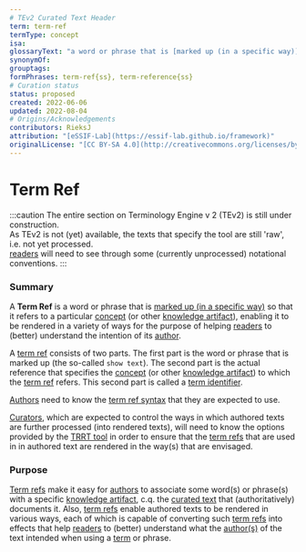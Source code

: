 ```yaml
---
# TEv2 Curated Text Header
term: term-ref
termType: concept
isa:
glossaryText: "a word or phrase that is [marked up (in a specific way)](/docs/tev2/spec-syntax/term-ref-syntax) so that it refers to a particular [concept](@) (or other [knowledge artifact](@)), enabling it to be rendered in a variety of ways for the purpose of helping [readers](@) to (better) understand the intention of its [author](@)."
synonymOf:
grouptags:
formPhrases: term-ref{ss}, term-reference{ss}
# Curation status
status: proposed
created: 2022-06-06
updated: 2022-08-04
# Origins/Acknowledgements
contributors: RieksJ
attribution: "[eSSIF-Lab](https://essif-lab.github.io/framework)"
originalLicense: "[CC BY-SA 4.0](http://creativecommons.org/licenses/by-sa/4.0/?ref=chooser-v1)"
---
```


# Term Ref

:::caution
The entire section on Terminology Engine v 2 (TEv2) is still under construction.<br/>
As TEv2 is not (yet) available, the texts that specify the tool are still 'raw', i.e. not yet processed.<br/>[readers](@) will need to see through some (currently unprocessed) notational conventions.
:::

### Summary
A **Term Ref** is a word or phrase that is [marked up (in a specific way)](/docs/tev2/spec-syntax/term-ref-syntax) so that it refers to a particular [concept](@) (or other [knowledge artifact](@)), enabling it to be rendered in a variety of ways for the purpose of helping [readers](@) to (better) understand the intention of its [author](@).

A [term ref](@) consists of two parts. The first part is the word or phrase that is marked up (the so-called `show text`). The second part is the actual reference that specifies the [concept](@) (or other [knowledge artifact](@)) to which the [term ref](@) refers. This second part is called a [term identifier](@).

[Authors](@) need to know the [term ref syntax](/docs/tev2/spec-syntax/term-ref-syntax) that they are expected to use.

[Curators](@), which are expected to control the ways in which authored texts are further processed (into rendered texts), will need to know the options provided by the [TRRT tool](/docs/tev2/spec-tools/trrt) in order to ensure that the [term refs](@) that are used in in authored text are rendered in the way(s) that are envisaged.

### Purpose
[Term refs](@) make it easy for [authors](@) to associate some word(s) or phrase(s) with a specific [knowledge artifact](@), c.q. the [curated text](@) that (authoritatively) documents it. Also, [term refs](@) enable authored texts to be rendered in various ways, each of which is capable of converting such [term refs](@) into effects that help [readers](@) to (better) understand what the [author(s)](@) of the text intended when using a [term](@) or phrase.